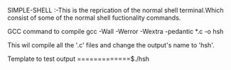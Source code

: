 SIMPLE-SHELL :-This is the reprication of the normal shell terminal.Which consist of some of the normal shell fuctionality commands.

GCC command to compile
gcc -Wall -Werror -Wextra -pedantic *.c -o hsh

This wil compile all the '.c' files and change the output's name to 'hsh'.

Template to test output
=============$./hsh
